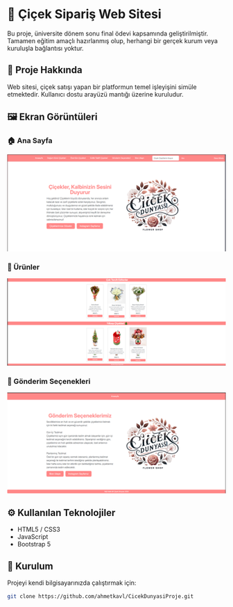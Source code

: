 # 🌸 Çiçek Sipariş Web Sitesi

Bu proje, üniversite dönem sonu final ödevi kapsamında geliştirilmiştir. Tamamen eğitim amaçlı hazırlanmış olup, herhangi bir gerçek kurum veya kuruluşla bağlantısı yoktur.

## 🧾 Proje Hakkında

Web sitesi, çiçek satışı yapan bir platformun temel işleyişini simüle etmektedir. Kullanıcı dostu arayüzü mantığı üzerine kuruludur.

## 🖼️ Ekran Görüntüleri

### 🏠 Ana Sayfa
![Ana Sayfa](img/anasayfa.png)

### 💐 Ürünler
![Ürünler](img/ürünler.png)

### 🚚 Gönderim Seçenekleri
![Gönderim Seçenekleri](img/gonderimsecenekleri.png)


## ⚙️ Kullanılan Teknolojiler

- HTML5 / CSS3
- JavaScript
- Bootstrap 5

## 📁 Kurulum

Projeyi kendi bilgisayarınızda çalıştırmak için:

```bash
git clone https://github.com/ahmetkavl/CicekDunyasiProje.git
